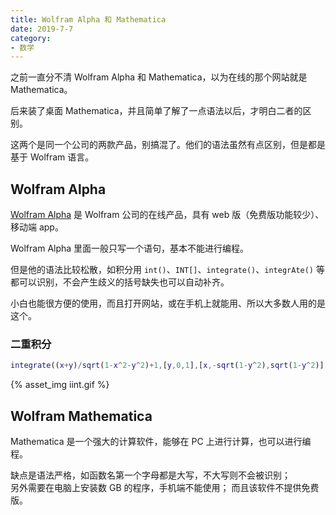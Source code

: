 ```yaml
---
title: Wolfram Alpha 和 Mathematica
date: 2019-7-7
category:
- 数学
---
```


之前一直分不清 Wolfram Alpha 和 Mathematica，以为在线的那个网站就是 Mathematica。

后来装了桌面 Mathematica，并且简单了解了一点语法以后，才明白二者的区别。

这两个是同一个公司的两款产品，别搞混了。他们的语法虽然有点区别，但是都是基于 Wolfram 语言。

## Wolfram Alpha

[Wolfram Alpha](https://wolframalpha.com) 是 Wolfram 公司的在线产品，具有 web 版（免费版功能较少）、移动端 app。

Wolfram Alpha 里面一般只写一个语句，基本不能进行编程。

但是他的语法比较松散，如积分用 `int()`、`INT[]`、`integrate()`、`integrAte()` 等都可以识别，不会产生歧义的括号缺失也可以自动补齐。

小白也能很方便的使用，而且打开网站，或在手机上就能用、所以大多数人用的是这个。

### 二重积分

```MATLAB
integrate((x+y)/sqrt(1-x^2-y^2)+1,[y,0,1],[x,-sqrt(1-y^2),sqrt(1-y^2)])
```

{% asset_img iint.gif %}

## Wolfram Mathematica

Mathematica 是一个强大的计算软件，能够在 PC 上进行计算，也可以进行编程。

缺点是语法严格，如函数名第一个字母都是大写，不大写则不会被识别；  
另外需要在电脑上安装数 GB 的程序，手机端不能使用；
而且该软件不提供免费版。
